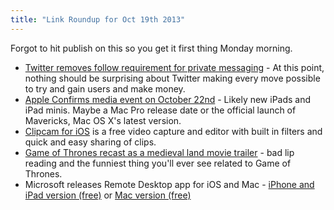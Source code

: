 ```yaml
---
title: "Link Roundup for Oct 19th 2013"
---
```

<p>Forgot to hit publish on this so you get it first thing Monday morning.</p>
<ul>
<li><a href="http://www.fastcompany.com/3019982/twitter-makes-itself-more-powerful-by-making-private-messaging-simpler">Twitter removes follow requirement for private messaging</a> - At this point, nothing should be surprising about Twitter making every move possible to try and gain users and make money. </li>
<li><a href="http://www.macstories.net/news/apple-confirms-media-event-on-october-22/">Apple Confirms media event on October 22nd</a> - Likely new iPads and iPad minis. Maybe a Mac Pro release date or the official launch of Mavericks, Mac OS X's latest version.</li>
<li><a href="https://itunes.apple.com/ca/app/clipcam/id715053066?mt=8&amp;uo=4&amp;at=10l4Ki&quot;">Clipcam for iOS</a> is a free video capture and editor with built in filters and quick and easy sharing of clips.</li>
<li><a href="http://youtu.be/5Krz-dyD-UQ">Game of Thrones recast as a medieval land movie trailer</a> - bad lip reading and the funniest thing you'll ever see related to Game of Thrones.</li>
<li>Microsoft releases Remote Desktop app for iOS and Mac - <a href="https://itunes.apple.com/ca/app/microsoft-remote-desktop/id714464092?mt=8&amp;uo=4&amp;at=10l4Ki">iPhone and iPad version (free)</a> or <a href="https://itunes.apple.com/ca/app/microsoft-remote-desktop/id715768417?mt=12">Mac version (free)</a></li>
</ul>
